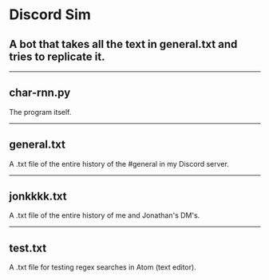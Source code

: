 # Discord Sim
## A bot that takes all the text in general.txt and tries to replicate it.

---

## char-rnn.py
The program itself.

---

## general.txt
A .txt file of the entire history of the #general in my Discord server.

---

## jonkkkk.txt
A .txt file of the entire history of me and Jonathan's DM's.

---

## test.txt
A .txt file for testing regex searches in Atom (text editor).
